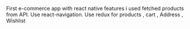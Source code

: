 First e-commerce app with react native features i used
fetched products from API.
Use react-navigation.
Use redux for products , cart , Address , Wishlist
